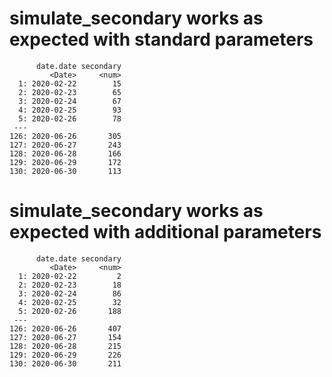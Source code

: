 # simulate_secondary works as expected with standard parameters

          date.date secondary
             <Date>     <num>
      1: 2020-02-22        15
      2: 2020-02-23        65
      3: 2020-02-24        67
      4: 2020-02-25        93
      5: 2020-02-26        78
     ---                     
    126: 2020-06-26       305
    127: 2020-06-27       243
    128: 2020-06-28       166
    129: 2020-06-29       172
    130: 2020-06-30       113

# simulate_secondary works as expected with additional parameters

          date.date secondary
             <Date>     <num>
      1: 2020-02-22         2
      2: 2020-02-23        18
      3: 2020-02-24        86
      4: 2020-02-25        32
      5: 2020-02-26       188
     ---                     
    126: 2020-06-26       407
    127: 2020-06-27       154
    128: 2020-06-28       215
    129: 2020-06-29       226
    130: 2020-06-30       211

